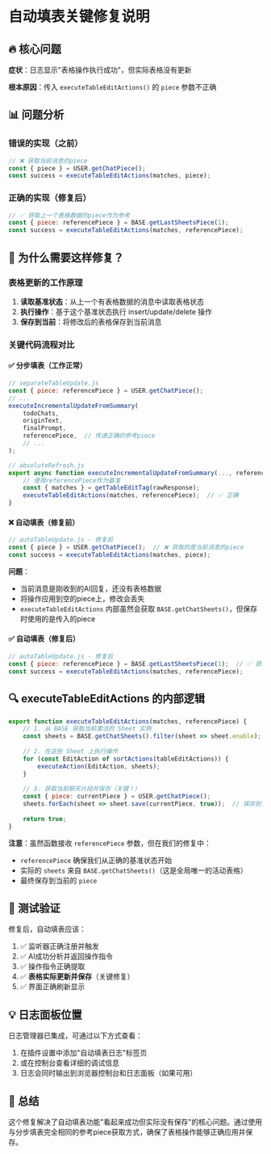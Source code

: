 # 自动填表关键修复说明

## 🔥 核心问题

**症状**：日志显示"表格操作执行成功"，但实际表格没有更新

**根本原因**：传入 `executeTableEditActions()` 的 `piece` 参数不正确

## 📊 问题分析

### 错误的实现（之前）
```javascript
// ❌ 获取当前消息的piece
const { piece } = USER.getChatPiece();
const success = executeTableEditActions(matches, piece);
```

### 正确的实现（修复后）
```javascript
// ✅ 获取上一个表格数据的piece作为参考
const { piece: referencePiece } = BASE.getLastSheetsPiece(1);
const success = executeTableEditActions(matches, referencePiece);
```

## 🎯 为什么需要这样修复？

### 表格更新的工作原理

1. **读取基准状态**：从上一个有表格数据的消息中读取表格状态
2. **执行操作**：基于这个基准状态执行 insert/update/delete 操作
3. **保存到当前**：将修改后的表格保存到当前消息

### 关键代码流程对比

#### ✅ 分步填表（工作正常）
```javascript
// separateTableUpdate.js
const { piece: referencePiece } = USER.getChatPiece();
// ...
executeIncrementalUpdateFromSummary(
    todoChats,
    originText,
    finalPrompt,
    referencePiece,  // 传递正确的参考piece
    // ...
);

// absoluteRefresh.js
export async function executeIncrementalUpdateFromSummary(..., referencePiece, ...) {
    // 使用referencePiece作为基准
    const { matches } = getTableEditTag(rawResponse);
    executeTableEditActions(matches, referencePiece);  // ✅ 正确
}
```

#### ❌ 自动填表（修复前）
```javascript
// autoTableUpdate.js - 修复前
const { piece } = USER.getChatPiece();  // ❌ 获取的是当前消息的piece
const success = executeTableEditActions(matches, piece);
```

**问题**：
- 当前消息是刚收到的AI回复，还没有表格数据
- 将操作应用到空的piece上，修改会丢失
- `executeTableEditActions` 内部虽然会获取 `BASE.getChatSheets()`，但保存时使用的是传入的piece

#### ✅ 自动填表（修复后）
```javascript
// autoTableUpdate.js - 修复后
const { piece: referencePiece } = BASE.getLastSheetsPiece(1);  // ✅ 获取上一个表格数据
const success = executeTableEditActions(matches, referencePiece);
```

## 🔍 executeTableEditActions 的内部逻辑

```javascript
export function executeTableEditActions(matches, referencePiece) {
    // 1. 从 BASE 获取当前激活的 Sheet 实例
    const sheets = BASE.getChatSheets().filter(sheet => sheet.enable);
    
    // 2. 在这些 Sheet 上执行操作
    for (const EditAction of sortActions(tableEditActions)) {
        executeAction(EditAction, sheets);
    }
    
    // 3. 获取当前聊天片段并保存（关键！）
    const { piece: currentPiece } = USER.getChatPiece();
    sheets.forEach(sheet => sheet.save(currentPiece, true));  // 保存到当前piece
    
    return true;
}
```

**注意**：虽然函数接收 `referencePiece` 参数，但在我们的修复中：
- `referencePiece` 确保我们从正确的基准状态开始
- 实际的 `sheets` 来自 `BASE.getChatSheets()`（这是全局唯一的活动表格）
- 最终保存到当前的 `piece`

## 📝 测试验证

修复后，自动填表应该：

1. ✅ 监听器正确注册并触发
2. ✅ AI成功分析并返回操作指令
3. ✅ 操作指令正确提取
4. ✅ **表格实际更新并保存**（关键修复）
5. ✅ 界面正确刷新显示

## 💡 日志面板位置

日志管理器已集成，可通过以下方式查看：

1. 在插件设置中添加"自动填表日志"标签页
2. 或在控制台查看详细的调试信息
3. 日志会同时输出到浏览器控制台和日志面板（如果可用）

## 🎉 总结

这个修复解决了自动填表功能"看起来成功但实际没有保存"的核心问题。通过使用与分步填表完全相同的参考piece获取方式，确保了表格操作能够正确应用并保存。
